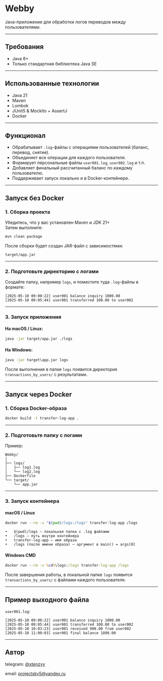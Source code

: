 # Webby

Java-приложение для обработки логов переводов между пользователями.

---

## Требования

- Java 8+
- Только стандартная библиотека Java SE

---

## Использованные технологии

- Java 21
- Maven
- Lombok
- JUnit5 & Mockito + AssertJ
- Docker

---

## Функционал

- Обрабатывает `.log`-файлы с операциями пользователей (баланс, перевод, снятие).
- Объединяет все операции для каждого пользователя.
- Формирует персональные файлы `user001.log`, `user002.log` и т.п.
- Добавляет финальный рассчитанный баланс по каждому пользователю.
- Поддерживает запуск локально и в Docker-контейнере.

---

## Запуск без Docker

### 1. Сборка проекта

Убедитесь, что у вас установлен Maven и JDK 21+  
Затем выполните:

```bash
mvn clean package
```

После сборки будет создан JAR-файл с зависимостями:

```
target/app.jar
```

---

### 2. Подготовьте директорию с логами

Создайте папку, например `logs`, и поместите туда `.log`-файлы в формате:

```
[2025-05-10 09:00:22] user001 balance inquiry 1000.00
[2025-05-10 09:05:44] user001 transferred 100.00 to user002
```

---

### 3. Запуск приложения

#### На macOS / Linux:

```bash
java -jar target/app.jar ./logs
```

#### На Windows:

```cmd
java -jar target\app.jar logs
```

После выполнения в папке `logs` появится директория `transactions_by_users/` с результатами.

---

## Запуск через Docker

### 1. Сборка Docker-образа

```bash
docker build -t transfer-log-app .
```

---

### 2. Подготовьте папку с логами

Пример:

```
Webby/
│
├── logs/
│   ├── log1.log
│   └── log2.log
├── Dockerfile
└── target/
    └── app.jar
```

---

### 3. Запуск контейнера

#### macOS / Linux

```bash
docker run --rm -v "$(pwd)/logs:/logs" transfer-log-app /logs
```

	•	$(pwd)/logs — локальная папка с .log файлами
	•	/logs — путь внутри контейнера
	•	transfer-log-app — имя образа
	•	/logs (после имени образа) — аргумент в main() = args[0]

#### Windows CMD

```cmd
docker run --rm -v %cd%\logs:/logs transfer-log-app /logs
```

После завершения работы, в локальной папке `logs` появится `transactions_by_users/` с файлами каждого пользователя.

---

## Пример выходного файла

`user001.log`:

```
[2025-05-10 09:00:22] user001 balance inquiry 1000.00
[2025-05-10 09:05:44] user001 transferred 100.00 to user002
[2025-05-10 10:03:23] user001 received 990.00 from user002
[2025-05-10 11:00:03] user001 final balance 1890.00
```

---

## Автор

telegram: [@xtenzyy](https://t.me/xtenzyy)

email: [projectsky5@yandex.ru](mailto:projectsky5@yandex.ru)
